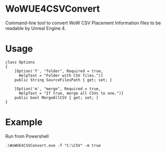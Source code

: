 # WoWUE4CSVConvert
Command-line tool to convert WoW CSV Placement Information files to be readable by Unreal Engine 4.

# Usage
```
class Options
{
    [Option('f', "folder", Required = true,
      HelpText = "Folder with CSV files.")]
    public String SourceFilesPath { get; set; }

    [Option('m', "merge", Required = true,
      HelpText = "If true, merge all CSVs to one.")]
    public bool MergeAllCSV { get; set; }
}
```

# Example

Run from Powershell

```
.\WoWUE4CSVConvert.exe -f "C:\CSV" -m true
```
